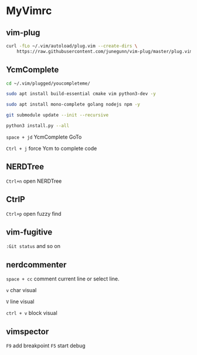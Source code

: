 # MyVimrc
## vim-plug

```bash
curl -fLo ~/.vim/autoload/plug.vim --create-dirs \
    https://raw.githubusercontent.com/junegunn/vim-plug/master/plug.vim
```

## YcmComplete

```bash
cd ~/.vim/plugged/youcompleteme/

sudo apt install build-essential cmake vim python3-dev -y

sudo apt install mono-complete golang nodejs npm -y

git submodule update --init --recursive

python3 install.py --all
```

``space + jd`` YcmComplete GoTo

``Ctrl + j`` force Ycm to complete code 

## NERDTree

``Ctrl+n`` open NERDTree

## CtrlP

``Ctrl+p`` open fuzzy find

## vim-fugitive

``:Git status`` and so on

## nerdcommenter

``space + cc`` comment current line or select line.

``v`` char visual

``V`` line visual

``ctrl + v`` block visual

## vimspector
``F9`` add breakpoint
``F5`` start debug
